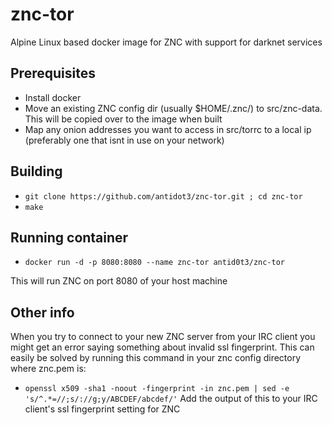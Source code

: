 # znc-tor
Alpine Linux based docker image for ZNC with support for darknet services

## Prerequisites
* Install docker
* Move an existing ZNC config dir (usually $HOME/.znc/) to src/znc-data. This will be copied over to the image when built
* Map any onion addresses you want to access in src/torrc to a local ip (preferably one that isnt in use on your network)

## Building
* ```git clone https://github.com/antidot3/znc-tor.git ; cd znc-tor```
* ```make```

## Running container
* ```docker run -d -p 8080:8080 --name znc-tor antid0t3/znc-tor```

This will run ZNC on port 8080 of your host machine

## Other info
When you try to connect to your new ZNC server from your IRC client you might get an error saying something about invalid ssl fingerprint. This can easily be solved by running this command in your znc config directory where znc.pem is:
* ```openssl x509 -sha1 -noout -fingerprint -in znc.pem | sed -e 's/^.*=//;s/://g;y/ABCDEF/abcdef/'```
Add the output of this to your IRC client's ssl fingerprint setting for ZNC

